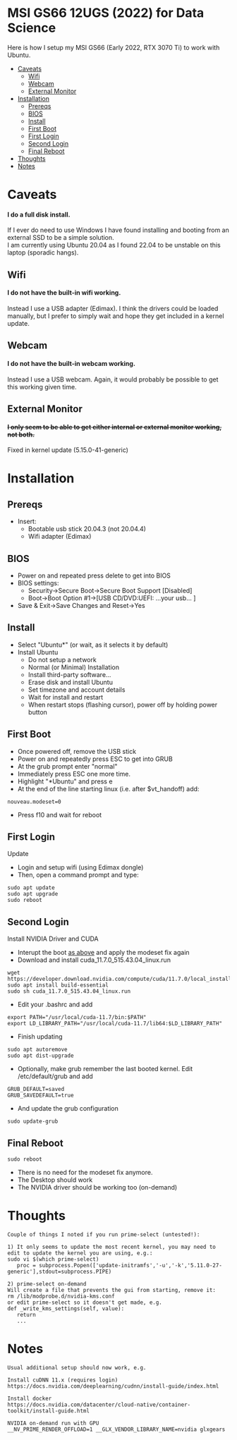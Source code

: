 # MSI GS66 12UGS (2022) for Data Science

Here is how I setup my MSI GS66 (Early 2022, RTX 3070 Ti) to work with Ubuntu.

- [Caveats](#caveats)
   - [Wifi](#wifi)
   - [Webcam](#webcam)
   - [External Monitor](#external-monitor)
- [Installation](#installation)
   - [Prereqs](#prereqs)
   - [BIOS](#bios)
   - [Install](#install)
   - [First Boot](#first-boot)
   - [First Login](#first-login)
   - [Second Login](#second-login)
   - [Final Reboot](#final-reboot)
- [Thoughts](#thoughts)
- [Notes](#notes)
 
# Caveats
#### I do a full disk install.  
If I ever do need to use Windows I have found installing and booting from an external SSD to be a simple solution.  
I am currently using Ubuntu 20.04 as I found 22.04 to be unstable on this laptop (sporadic hangs).
## Wifi
#### I do not have the built-in wifi working.  
Instead I use a USB adapter (Edimax). I think the drivers could be loaded manually, but I prefer to simply wait and hope they get included in a kernel update.
## Webcam
#### I do not have the built-in webcam working.  
Instead I use a USB webcam. Again, it would probably be possible to get this working given time.
## External Monitor
#### ~~I only seem to be able to get either internal or external monitor working, not both.~~
Fixed in kernel update (5.15.0-41-generic)


# Installation
## Prereqs
   - Insert:
      - Bootable usb stick 20.04.3 (not 20.04.4)
      - Wifi adapter (Edimax)
## BIOS
   - Power on and repeated press delete to get into BIOS
   - BIOS settings:
      - Security->Secure Boot->Secure Boot Support [Disabled]
      - Boot->Boot Option #1->[USB CD/DVD:UEFI: ...your usb... ]
   - Save & Exit->Save Changes and Reset->Yes
## Install
   - Select "Ubuntu*" (or wait, as it selects it by default)
   - Install Ubuntu
      - Do not setup a network
      - Normal (or Minimal) Installation
      - Install third-party software...
      - Erase disk and install Ubuntu
      - Set timezone and account details
      - Wait for install and restart
      - When restart stops (flashing cursor), power off by holding power button
## First Boot
   - Once powered off, remove the USB stick
   - Power on and repeatedly press ESC to get into GRUB
   - At the grub prompt enter "normal"
   - Immediately press ESC one more time.
   - Highlight "*Ubuntu" and press e
   - At the end of the line starting linux (i.e. after $vt_handoff) add:
```
nouveau.modeset=0
```
   - Press f10 and wait for reboot
## First Login
Update
   - Login and setup wifi (using Edimax dongle)
   - Then, open a command prompt and type:
```
sudo apt update
sudo apt upgrade
sudo reboot
```
## Second Login
Install NVIDIA Driver and CUDA
   - Interupt the boot [as above](#first-boot) and apply the modeset fix again
   - Download and install cuda_11.7.0_515.43.04_linux.run
```
wget https://developer.download.nvidia.com/compute/cuda/11.7.0/local_installers/cuda_11.7.0_515.43.04_linux.run
sudo apt install build-essential
sudo sh cuda_11.7.0_515.43.04_linux.run
```
   - Edit your .bashrc and add
```
export PATH="/usr/local/cuda-11.7/bin:$PATH"
export LD_LIBRARY_PATH="/usr/local/cuda-11.7/lib64:$LD_LIBRARY_PATH"
```
   - Finish updating
```
sudo apt autoremove
sudo apt dist-upgrade
```
   - Optionally, make grub remember the last booted kernel. Edit /etc/default/grub and add
```
GRUB_DEFAULT=saved
GRUB_SAVEDEFAULT=true
```
   - And update the grub configuration
```
sudo update-grub
```
## Final Reboot
```
sudo reboot
```
- There is no need for the modeset fix anymore.
- The Desktop should work
- The NVIDIA driver should be working too (on-demand)

# Thoughts
```
Couple of things I noted if you run prime-select (untested!):

1) It only seems to update the most recent kernel, you may need to edit to update the kernel you are using, e.g.:
sudo vi $(which prime-select)
   proc = subprocess.Popen(['update-initramfs','-u','-k','5.11.0-27-generic'],stdout=subprocess.PIPE)

2) prime-select on-demand
Will create a file that prevents the gui from starting, remove it:
rm /lib/modprobe.d/nvidia-kms.conf
or edit prime-select so it doesn't get made, e.g.
def _write_kms_settings(self, value):
   return
   ...
```
# Notes
```
Usual additional setup should now work, e.g.

Install cuDNN 11.x (requires login)
https://docs.nvidia.com/deeplearning/cudnn/install-guide/index.html

Install docker
https://docs.nvidia.com/datacenter/cloud-native/container-toolkit/install-guide.html

NVIDIA on-demand run with GPU 
__NV_PRIME_RENDER_OFFLOAD=1 __GLX_VENDOR_LIBRARY_NAME=nvidia glxgears
```
